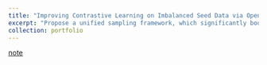 ```yaml
---
title: "Improving Contrastive Learning on Imbalanced Seed Data via Open-World Sampling"
excerpt: "Propose a unified sampling framework, which significantly boosts the balancedness and accuracy of contrastive learning via strategically sampling additional data (2022/10/19)<br/>"
collection: portfolio
---
```


[note](http://xtwusamantha.github.io/files/improving-contrastive-learning-on-imbalanced-data-via-open-world-sampling.pdf)

